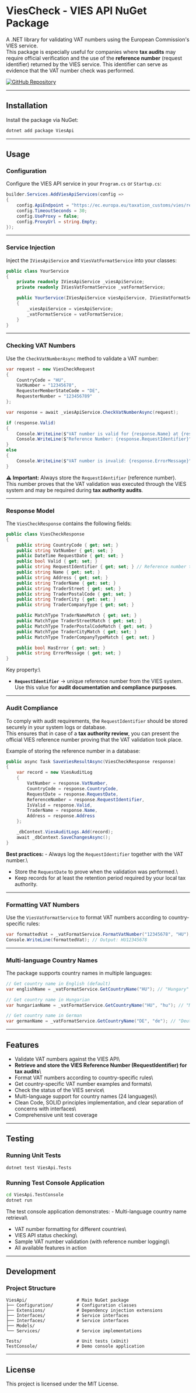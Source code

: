 # ViesCheck - VIES API NuGet Package

A .NET library for validating VAT numbers using the European
Commission's VIES service.\
This package is especially useful for companies where **tax audits** may
require official verification and the use of the **reference number**
(request identifier) returned by the VIES service. This identifier can
serve as evidence that the VAT number check was performed.

[![GitHub
Repository](https://img.shields.io/badge/GitHub-ViesCheck-blue?style=flat-square&logo=github)](https://github.com/safigi/ViesCheck)

------------------------------------------------------------------------

## Installation

Install the package via NuGet:

``` bash
dotnet add package ViesApi
```

------------------------------------------------------------------------

## Usage

### Configuration

Configure the VIES API service in your `Program.cs` or `Startup.cs`:

``` csharp
builder.Services.AddViesApiServices(config =>
{
    config.ApiEndpoint = "https://ec.europa.eu/taxation_customs/vies/rest-api";
    config.TimeoutSeconds = 30;
    config.UseProxy = false;
    config.ProxyUrl = string.Empty;
});
```

------------------------------------------------------------------------

### Service Injection

Inject the `IViesApiService` and `ViesVatFormatService` into your
classes:

``` csharp
public class YourService
{
    private readonly IViesApiService _viesApiService;
    private readonly IViesVatFormatService _vatFormatService;

    public YourService(IViesApiService viesApiService, IViesVatFormatService vatFormatService)
    {
        _viesApiService = viesApiService;
        _vatFormatService = vatFormatService;
    }
}
```

------------------------------------------------------------------------

### Checking VAT Numbers

Use the `CheckVatNumberAsync` method to validate a VAT number:

``` csharp
var request = new ViesCheckRequest
{
    CountryCode = "HU",
    VatNumber = "12345678",
    RequesterMemberStateCode = "DE",
    RequesterNumber = "123456789"
};

var response = await _viesApiService.CheckVatNumberAsync(request);

if (response.Valid)
{
    Console.WriteLine($"VAT number is valid for {response.Name} at {response.Address}");
    Console.WriteLine($"Reference Number: {response.RequestIdentifier}");
}
else
{
    Console.WriteLine($"VAT number is invalid: {response.ErrorMessage}");
}
```

⚠️ **Important:** Always store the `RequestIdentifier` (reference
number).\
This number proves that the VAT validation was executed through the VIES
system and may be required during **tax authority audits**.

------------------------------------------------------------------------

### Response Model

The `ViesCheckResponse` contains the following fields:

``` csharp
public class ViesCheckResponse
{
    public string CountryCode { get; set; }
    public string VatNumber { get; set; }
    public DateTime RequestDate { get; set; }
    public bool Valid { get; set; }
    public string RequestIdentifier { get; set; } // Reference number to keep for audits
    public string Name { get; set; }
    public string Address { get; set; }
    public string TraderName { get; set; }
    public string TraderStreet { get; set; }
    public string TraderPostalCode { get; set; }
    public string TraderCity { get; set; }
    public string TraderCompanyType { get; set; }

    public MatchType TraderNameMatch { get; set; }
    public MatchType TraderStreetMatch { get; set; }
    public MatchType TraderPostalCodeMatch { get; set; }
    public MatchType TraderCityMatch { get; set; }
    public MatchType TraderCompanyTypeMatch { get; set; }

    public bool HasError { get; set; }
    public string ErrorMessage { get; set; }
}
```

Key property:\
- **`RequestIdentifier`** → unique reference number from the VIES
system.\
Use this value for **audit documentation and compliance purposes**.

------------------------------------------------------------------------

### Audit Compliance

To comply with audit requirements, the `RequestIdentifier` should be
stored securely in your system logs or database.\
This ensures that in case of a **tax authority review**, you can present
the official VIES reference number proving that the VAT validation took
place.

Example of storing the reference number in a database:

``` csharp
public async Task SaveViesResultAsync(ViesCheckResponse response)
{
    var record = new ViesAuditLog
    {
        VatNumber = response.VatNumber,
        CountryCode = response.CountryCode,
        RequestDate = response.RequestDate,
        ReferenceNumber = response.RequestIdentifier,
        IsValid = response.Valid,
        TraderName = response.Name,
        Address = response.Address
    };

    _dbContext.ViesAuditLogs.Add(record);
    await _dbContext.SaveChangesAsync();
}
```

**Best practices:** - Always log the `RequestIdentifier` together with
the VAT number.\
- Store the `RequestDate` to prove when the validation was performed.\
- Keep records for at least the retention period required by your local
tax authority.

------------------------------------------------------------------------

### Formatting VAT Numbers

Use the `ViesVatFormatService` to format VAT numbers according to
country-specific rules:

``` csharp
var formattedVat = _vatFormatService.FormatVatNumber("12345678", "HU");
Console.WriteLine(formattedVat); // Output: HU12345678
```

------------------------------------------------------------------------

### Multi-language Country Names

The package supports country names in multiple languages:

``` csharp
// Get country name in English (default)
var englishName = _vatFormatService.GetCountryName("HU"); // "Hungary"

// Get country name in Hungarian
var hungarianName = _vatFormatService.GetCountryName("HU", "hu"); // "Magyarország"

// Get country name in German
var germanName = _vatFormatService.GetCountryName("DE", "de"); // "Deutschland"
```

------------------------------------------------------------------------

## Features

-   Validate VAT numbers against the VIES API\
-   **Retrieve and store the VIES Reference Number (RequestIdentifier)
    for tax audits**\
-   Format VAT numbers according to country-specific rules\
-   Get country-specific VAT number examples and formats\
-   Check the status of the VIES service\
-   Multi-language support for country names (24 languages)\
-   Clean Code, SOLID principles implementation, and clear separation of concerns with interfaces\
-   Comprehensive unit test coverage

------------------------------------------------------------------------

## Testing

### Running Unit Tests

``` bash
dotnet test ViesApi.Tests
```

### Running Test Console Application

``` bash
cd ViesApi.TestConsole
dotnet run
```

The test console application demonstrates: - Multi-language country name
retrieval\
- VAT number formatting for different countries\
- VIES API status checking\
- Sample VAT number validation (with reference number logging)\
- All available features in action

------------------------------------------------------------------------

## Development

### Project Structure

    ViesApi/                   # Main NuGet package
    ├── Configuration/         # Configuration classes
    ├── Extensions/            # Dependency injection extensions
    ├── Interfaces/            # Service interfaces
    ├── Interfaces/            # Service interfaces
    ├── Models/
    └── Services/              # Service implementations

    Tests/                     # Unit tests (xUnit)
    TestConsole/               # Demo console application

------------------------------------------------------------------------

## License

This project is licensed under the MIT License.
